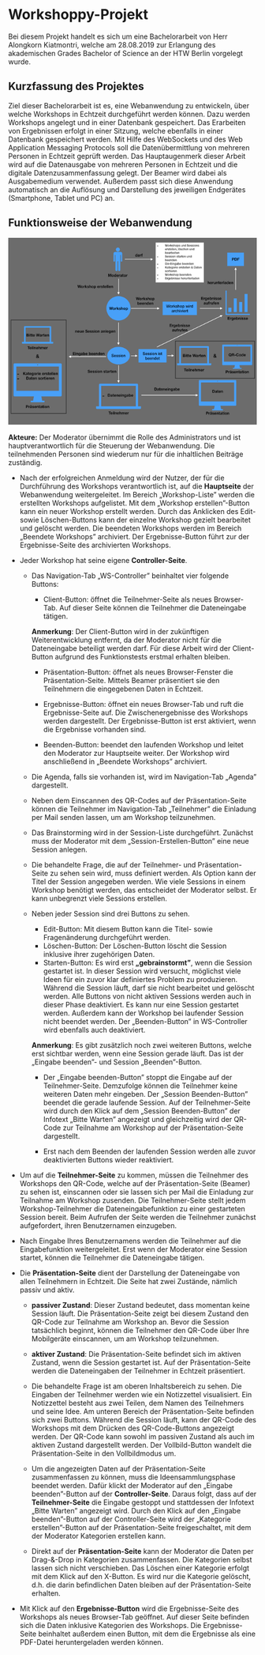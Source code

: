 # Workshoppy-Projekt
Bei diesem Projekt handelt es sich um eine Bachelorarbeit von Herr Alongkorn Kiatmontri, welche am 28.08.2019 zur Erlangung des akademischen Grades Bachelor of Science an der HTW Berlin vorgelegt wurde.

## Kurzfassung des Projektes
Ziel dieser Bachelorarbeit ist es, eine Webanwendung zu entwickeln, über welche Workshops in Echtzeit durchgeführt werden können. Dazu werden Workshops angelegt und in einer Datenbank gespeichert. Das Erarbeiten von Ergebnissen erfolgt in einer Sitzung, welche ebenfalls in einer Datenbank gespeichert werden. Mit Hilfe des WebSockets und des Web Application Messaging Protocols soll die Datenübermittlung von mehreren Personen in Echtzeit geprüft werden. Das Hauptaugenmerk dieser Arbeit wird auf die Datenausgabe von mehreren Personen in Echtzeit und die digitale Datenzusammenfassung gelegt. Der Beamer wird dabei als Ausgabemedium verwendet. Außerdem passt sich diese Anwendung automatisch an die Auflösung und Darstellung des jeweiligen Endgerätes (Smartphone, Tablet und PC) an. 

## Funktionsweise der Webanwendung
![Konzeption der Webanwendung](Anforderung_neu.png)

**Akteure:** Der Moderator übernimmt die Rolle des Administrators und ist hauptverantwortlich für die Steuerung der Webanwendung. Die teilnehmenden Personen sind wiederum nur für die inhaltlichen Beiträge zuständig.
  
* Nach der erfolgreichen Anmeldung wird der Nutzer, der für die Durchführung des Workshops verantwortlich ist, auf die **Hauptseite** der Webanwendung weitergeleitet. Im Bereich „Workshop-Liste” werden die erstellten Workshops aufgelistet. Mit dem „Workshop erstellen”-Button kann ein neuer Workshop erstellt werden. Durch das Anklicken des Edit- sowie Löschen-Buttons kann der einzelne Workshop gezielt bearbeitet und gelöscht werden. Die beendeten Workshops werden im Bereich „Beendete Workshops” archiviert. Der Ergebnisse-Button führt zur der Ergebnisse-Seite des archivierten Workshops.

* Jeder Workshop hat seine eigene **Controller-Seite**.
  * Das Navigation-Tab „WS-Controller” beinhaltet vier folgende Buttons: 
    * Client-Button: öffnet die Teilnehmer-Seite als neues Browser-Tab. Auf dieser Seite können die Teilnehmer die Dateneingabe tätigen. 
    
    **Anmerkung**: Der Client-Button wird in der zukünftigen Weiterentwicklung entfernt, da der Moderator nicht für die Dateneingabe beteiligt werden darf. Für diese Arbeit wird der Client-Button aufgrund des Funktionstests erstmal erhalten bleiben.
    
    * Präsentation-Button: öffnet als neues Browser-Fenster die Präsentation-Seite. Mittels Beamer präsentiert sie den Teilnehmern die eingegebenen Daten in Echtzeit.
  
    * Ergebnisse-Button: öffnet ein neues Browser-Tab und ruft die Ergebnisse-Seite auf. Die Zwischenergebnisse des Workshops werden dargestellt. Der Ergebnisse-Button ist erst aktiviert, wenn die Ergebnisse vorhanden sind.
  
    * Beenden-Button: beendet den laufenden Workshop und leitet den Moderator zur Hauptseite weiter. Der Workshop wird anschließend in „Beendete Workshops” archiviert.

  * Die Agenda, falls sie vorhanden ist, wird im Navigation-Tab „Agenda” dargestellt.
  * Neben dem Einscannen des QR-Codes auf der Präsentation-Seite können die Teilnehmer im Navigation-Tab „Teilnehmer” die Einladung per Mail senden lassen, um am Workshop teilzunehmen.
  * Das Brainstorming wird in der Session-Liste durchgeführt. Zunächst muss der Moderator mit dem „Session-Erstellen-Button” eine neue Session anlegen. 
  * Die behandelte Frage, die auf der Teilnehmer- und Präsentation-Seite zu sehen sein wird, muss definiert werden. Als Option kann der Titel der Session angegeben werden. Wie viele Sessions in einem Workshop benötigt werden, das entscheidet der Moderator selbst. Er kann unbegrenzt viele Sessions erstellen.
  * Neben jeder Session sind drei Buttons zu sehen. 
    * Edit-Button: Mit diesem Button kann die Titel- sowie Fragenänderung durchgeführt werden.
    * Löschen-Button: Der Löschen-Button löscht die Session inklusive ihrer zugehörigen Daten.
    * Starten-Button: Es wird erst **„gebrainstormt”**, wenn die Session gestartet ist. In dieser Session wird versucht, möglichst viele Ideen für ein zuvor klar definiertes Problem zu produzieren. Während die Session läuft, darf sie nicht bearbeitet und gelöscht werden. Alle Buttons von nicht aktiven Sessions werden auch in dieser Phase deaktiviert. Es kann nur eine Session gestartet werden. Außerdem kann der Workshop bei laufender Session nicht beendet werden. Der „Beenden-Button” in WS-Controller wird ebenfalls auch deaktiviert.
    
    **Anmerkung**: Es gibt zusätzlich noch zwei weiteren Buttons, welche erst sichtbar werden, wenn eine Session gerade läuft. Das ist der „Eingabe beenden”- und Session „Beenden”-Button.
    
    * Der „Eingabe beenden-Button” stoppt die Eingabe auf der Teilnehmer-Seite. Demzufolge können die Teilnehmer keine weiteren Daten mehr eingeben. Der „Session Beenden-Button” beendet die gerade laufende Session. Auf der Teilnehmer-Seite wird durch den Klick auf dem „Session Beenden-Button” der Infotext „Bitte Warten” angezeigt und gleichzeitig wird der QR-Code zur Teilnahme am Workshop auf der Präsentation-Seite dargestellt.
    
    * Erst nach dem Beenden der laufenden Session werden alle zuvor deaktivierten Buttons wieder reaktiviert.
    
* Um auf die **Teilnehmer-Seite** zu kommen, müssen die Teilnehmer des Workshops den QR-Code, welche auf der Präsentation-Seite (Beamer) zu sehen ist, einscannen oder sie lassen sich per Mail die Einladung zur Teilnahme am Workshop zusenden. Die Teilnehmer-Seite stellt jedem Workshop-Teilnehmer die Dateneingabefunktion zu einer gestarteten Session bereit. Beim Aufrufen der Seite werden die Teilnehmer zunächst aufgefordert, ihren Benutzernamen einzugeben.

* Nach Eingabe Ihres Benutzernamens werden die Teilnehmer auf die Eingabefunktion weitergeleitet. Erst wenn der Moderator eine Session startet, können die Teilnehmer die Dateneingabe tätigen.

* Die **Präsentation-Seite** dient der Darstellung der Dateneingabe von allen Teilnehmern in Echtzeit. Die Seite hat zwei Zustände, nämlich passiv und aktiv.

  * **passiver Zustand**:
Dieser Zustand bedeutet, dass momentan keine Session läuft. Die Präsentation-Seite zeigt bei diesem Zustand den QR-Code zur Teilnahme am Workshop an. Bevor die Session tatsächlich beginnt, können die Teilnehmer den QR-Code über Ihre Mobilgeräte einscannen, um am Workshop teilzunehmen.

  * **aktiver Zustand**:
Die Präsentation-Seite befindet sich im aktiven Zustand, wenn die Session gestartet ist. Auf der Präsentation-Seite werden die Dateneingaben der Teilnehmer in Echtzeit präsentiert.

  * Die behandelte Frage ist am oberen Inhaltsbereich zu sehen. Die Eingaben der Teilnehmer werden wie ein Notizzettel visualisiert. Ein Notizzettel besteht aus zwei Teilen, dem Namen des Teilnehmers und seine Idee. Am unteren Bereich der Präsentation-Seite befinden sich zwei Buttons. Während die Session läuft, kann der QR-Code des Workshops mit dem Drücken des QR-Code-Buttons angezeigt werden. Der QR-Code kann sowohl im passiven Zustand als auch im aktiven Zustand dargestellt werden. Der Vollbild-Button wandelt die Präsentation-Seite in den Vollbildmodus um. 
  
  * Um die angezeigten Daten auf der Präsentation-Seite zusammenfassen zu können, muss die Ideensammlungsphase beendet werden. Dafür klickt der Moderator auf den „Eingabe beenden”-Button auf der **Controller-Seite**. Daraus folgt, dass auf der **Teilnehmer-Seite** die Eingabe gestoppt und stattdessen der Infotext „Bitte Warten” angezeigt wird. Durch den Klick auf den „Eingabe beenden”-Button auf der Controller-Seite wird der „Kategorie erstellen”-Button auf der Präsentation-Seite freigeschaltet, mit dem der Moderator Kategorien erstellen kann.

  * Direkt auf der **Präsentation-Seite** kann der Moderator die Daten per Drag-&-Drop in Kategorien zusammenfassen. Die Kategorien selbst lassen sich nicht verschieben. Das Löschen einer Kategorie erfolgt mit dem Klick auf den X-Button. Es wird nur die Kategorie gelöscht, d.h. die darin befindlichen Daten bleiben auf der Präsentation-Seite erhalten.
  
* Mit Klick auf den **Ergebnisse-Button** wird die Ergebnisse-Seite des Workshops als neues Browser-Tab geöffnet. Auf dieser Seite befinden sich die Daten inklusive Kategorien des Workshops. Die Ergebnisse-Seite beinhaltet außerdem einen Button, mit dem die Ergebnisse als eine PDF-Datei heruntergeladen werden können.

  
